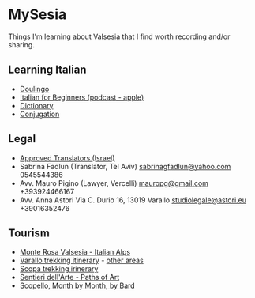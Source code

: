 # MySesia
Things I'm learning about Valsesia that I find worth recording and/or sharing.

## Learning Italian
- [Doulingo](https://www.duolingo.com/learn)
- [Italian for Beginners (podcast - apple)](https://podcasts.apple.com/gb/podcast/italian-for-beginners/id986153424)
- [Dictionary](https://www.treccani.it/enciclopedia/)
- [Conjugation](https://conjugator.reverso.net/conjugation-italian.html)

## Legal
- [Approved Translators (Israel)](https://www.ciaoitaly.co.il/students-in-italy/info/list-translators-italian-embassy/)
- Sabrina Fadlun (Translator, Tel Aviv) sabrinagfadlun@yahoo.com 0545544386
- Avv. Mauro Pigino (Lawyer, Vercelli) mauropg@gmail.com +393924466167
- Avv. Anna Astori Via C. Durio 16, 13019 Varallo studiolegale@astori.eu +39016352476

## Tourism
- [Monte Rosa Valsesia - Italian Alps](https://www.monterosavalsesia.com/)
- [Varallo trekking itinerary](https://www.monterosavalsesia.com/itinerari_trekking/Varallo.pdf) - [other areas](https://www.monterosavalsesia.com/valsesia_trekking_itinerari/en/)
- [Scopa trekking irinerary](https://www.monterosavalsesia.com/itinerari_trekking/Scopa.pdf)
- [Sentieri dell'Arte - Paths of Art](https://www.caivarallo.com/risorse/sentieri-arte/)
- [Scopello, Month by Month, by Bard](https://docs.google.com/document/d/1OBX0AjZVrveHbBqN93jkBe_h8qxbb_kq39oqrgtOE58/edit?usp=sharing)







